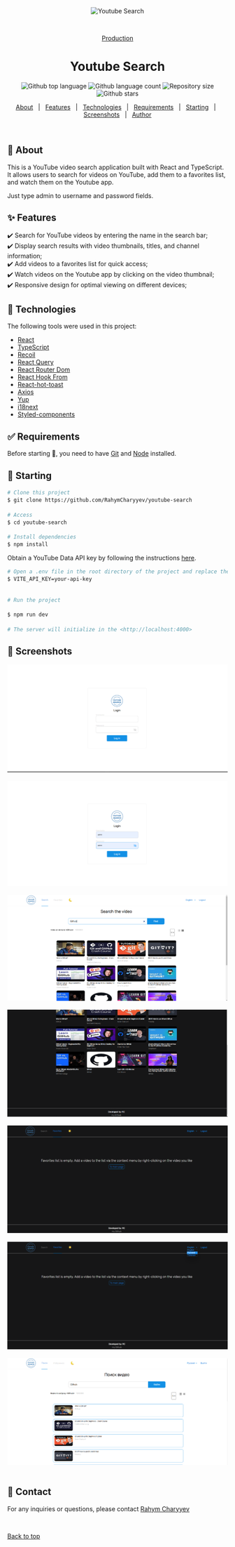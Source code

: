 <div align="center" id="top"> 
  <img src="./.github/app.gif" alt="Youtube Search" />

&#xa0;

<a href="https://youtube-search-tau.vercel.app">Production</a>

</div>

<h1 align="center">Youtube Search</h1>

<p align="center">
  <img alt="Github top language" src="https://img.shields.io/github/languages/top/RahymCharyyev/youtube-search?color=56BEB8">

  <img alt="Github language count" src="https://img.shields.io/github/languages/count/RahymCharyyev/youtube-search?color=56BEB8">

  <img alt="Repository size" src="https://img.shields.io/github/repo-size/RahymCharyyev/youtube-search?color=56BEB8">

  <!-- <img alt="License" src="https://img.shields.io/github/license/RahymCharyyev/youtube-search?color=56BEB8"> -->

  <!-- <img alt="Github issues" src="https://img.shields.io/github/issues/RahymCharyyev/youtube-search?color=56BEB8" /> -->

  <!-- <img alt="Github forks" src="https://img.shields.io/github/forks/RahymCharyyev/youtube-search?color=56BEB8" /> -->

  <img alt="Github stars" src="https://img.shields.io/github/stars/RahymCharyyev/youtube-search?color=56BEB8" />
</p>

<!-- Status -->

<!-- <h4 align="center">
	🚧  Youtube Search 🚀 Under construction...  🚧
</h4>

<hr> -->

<p align="center">
  <a href="#dart-about">About</a> &#xa0; | &#xa0; 
  <a href="#sparkles-features">Features</a> &#xa0; | &#xa0;
  <a href="#rocket-technologies">Technologies</a> &#xa0; | &#xa0;
  <a href="#white_check_mark-requirements">Requirements</a> &#xa0; | &#xa0;
  <a href="#checkered_flag-starting">Starting</a> &#xa0; | &#xa0;
  <a href="#memo-screenshots">Screenshots</a> &#xa0; | &#xa0;
  <a href="#memo-contact">Author</a> 
</p>

<br>

## :dart: About

This is a YouTube video search application built with React and TypeScript. It allows users to search for videos on YouTube, add them to a favorites list, and watch them on the Youtube app.

Just type admin to username and password fields.

## :sparkles: Features

:heavy_check_mark: Search for YouTube videos by entering the name in the search bar;\
:heavy_check_mark: Display search results with video thumbnails, titles, and channel information;\
:heavy_check_mark: Add videos to a favorites list for quick access;\
:heavy_check_mark: Watch videos on the Youtube app by clicking on the video thumbnail;\
:heavy_check_mark: Responsive design for optimal viewing on different devices;

## :rocket: Technologies

The following tools were used in this project:

- [React](https://pt-br.reactjs.org/)
- [TypeScript](https://www.typescriptlang.org/)
- [Recoil](https://recoiljs.org/)
- [React Query](https://tanstack.com/query/v3/)
- [React Router Dom](https://reactrouter.com/en/main)
- [React Hook From](https://react-hook-form.com/)
- [React-hot-toast](https://react-hot-toast.com/)
- [Axios](https://axios-http.com/docs/intro)
- [Yup](https://docs.yup.io/)
- [i18next](https://www.i18next.com/)
- [Styled-components](https://styled-components.com/)

## :white_check_mark: Requirements

Before starting :checkered_flag:, you need to have [Git](https://git-scm.com) and [Node](https://nodejs.org/en/) installed.

## :checkered_flag: Starting

```bash
# Clone this project
$ git clone https://github.com/RahymCharyyev/youtube-search

# Access
$ cd youtube-search

# Install dependencies
$ npm install

```

Obtain a YouTube Data API key by following the instructions <a href="https://developers.google.com/youtube/v3/getting-started" target="_blank">here</a>.

```bash
# Open a .env file in the root directory of the project and replace the following line:
$ VITE_API_KEY=your-api-key

```

```bash

# Run the project

$ npm run dev

# The server will initialize in the <http://localhost:4000>

```

## :memo: Screenshots

![Alt text](1.png) \
&#xa0;
![Alt text](2.png) \
&#xa0;
![Alt text](3.png) \
&#xa0;
![Alt text](4.png) \
&#xa0;
![Alt text](5.png) \
&#xa0;
![Alt text](6.png) \
&#xa0;
![Alt text](7.png) \
&#xa0;

## :memo: Contact

For any inquiries or questions, please contact <a href="https://github.com/RahymCharyyev" target="_blank">Rahym Charyyev</a>

&#xa0;

<a href="#top">Back to top</a>
